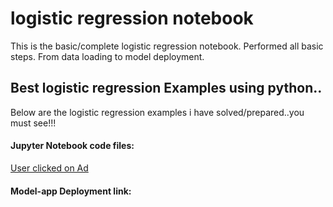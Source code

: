 # logistic regression notebook
 This is the basic/complete logistic regression notebook. Performed all basic steps. From data loading to model deployment.

## Best logistic regression Examples using python..

Below are the logistic regression examples i have solved/prepared..you must see!!!

#### Jupyter Notebook code files:
<a href = "https://github.com/ShrikantUppin/2_logistic-regression-notebook/blob/main/clicked%20on%20Ad%20.ipynb/" target="_blank" > User clicked on Ad </a>


#### Model-app Deployment link:



